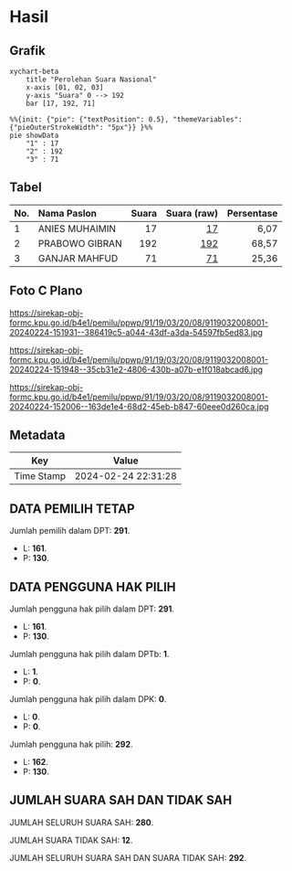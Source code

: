 # Hasil

## Grafik

```mermaid
xychart-beta
    title "Perolehan Suara Nasional"
    x-axis [01, 02, 03]
    y-axis "Suara" 0 --> 192
    bar [17, 192, 71]
```

```mermaid
%%{init: {"pie": {"textPosition": 0.5}, "themeVariables": {"pieOuterStrokeWidth": "5px"}} }%%
pie showData
    "1" : 17
    "2" : 192
    "3" : 71
```

## Tabel

| No. | Nama Paslon    | Suara | Suara (raw) | Persentase |
|:--- |:-------------- | -----:| -----------:| ----------:|
| 1   | ANIES MUHAIMIN | 17    | [17][p-1]   | 6,07       |
| 2   | PRABOWO GIBRAN | 192   | [192][p-2]  | 68,57      |
| 3   | GANJAR MAHFUD  | 71    | [71][p-3]   | 25,36      |


[p-1]: https://github.com/gigit-pemilu/pemilu-2024/blob/main/pilpres/hitung-suara/sub/91-papua/sub/19-supiori/sub/03-supiori-timur/sub/2008-waryesi/sub/001-tps/sub/paslon-1.txt
[p-2]: https://github.com/gigit-pemilu/pemilu-2024/blob/main/pilpres/hitung-suara/sub/91-papua/sub/19-supiori/sub/03-supiori-timur/sub/2008-waryesi/sub/001-tps/sub/paslon-2.txt
[p-3]: https://github.com/gigit-pemilu/pemilu-2024/blob/main/pilpres/hitung-suara/sub/91-papua/sub/19-supiori/sub/03-supiori-timur/sub/2008-waryesi/sub/001-tps/sub/paslon-3.txt

## Foto C Plano

https://sirekap-obj-formc.kpu.go.id/b4e1/pemilu/ppwp/91/19/03/20/08/9119032008001-20240224-151931--386419c5-a044-43df-a3da-54597fb5ed83.jpg

https://sirekap-obj-formc.kpu.go.id/b4e1/pemilu/ppwp/91/19/03/20/08/9119032008001-20240224-151948--35cb31e2-4806-430b-a07b-e1f018abcad6.jpg

https://sirekap-obj-formc.kpu.go.id/b4e1/pemilu/ppwp/91/19/03/20/08/9119032008001-20240224-152006--163de1e4-68d2-45eb-b847-60eee0d260ca.jpg


## Metadata

| Key        | Value               |
| ---------- | ------------------- |
| Time Stamp | 2024-02-24 22:31:28 |


## DATA PEMILIH TETAP

Jumlah pemilih dalam DPT: **291**.
 * L: **161**.
 * P: **130**.

## DATA PENGGUNA HAK PILIH

Jumlah pengguna hak pilih dalam DPT: **291**.
 * L: **161**.
 * P: **130**.

Jumlah pengguna hak pilih dalam DPTb: **1**.
 * L: **1**.
 * P: **0**.

Jumlah pengguna hak pilih dalam DPK: **0**.
 * L: **0**.
 * P: **0**.

Jumlah pengguna hak pilih: **292**.
 * L: **162**.
 * P: **130**.

## JUMLAH SUARA SAH DAN TIDAK SAH

JUMLAH SELURUH SUARA SAH: **280**.

JUMLAH SUARA TIDAK SAH: **12**.

JUMLAH SELURUH SUARA SAH DAN SUARA TIDAK SAH: **292**.


